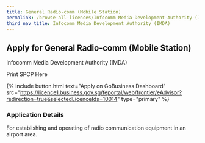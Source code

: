 ```yaml
---
title: General Radio-comm (Mobile Station)
permalink: /browse-all-licences/Infocomm-Media-Development-Authority-(IMDA)/General-Radio-comm-(Mobile-Station)
third_nav_title: Infocomm Media Development Authority (IMDA)
---
```


## Apply for General Radio-comm (Mobile Station)

Infocomm Media Development Authority (IMDA)

Print SPCP Here

{% include button.html text="Apply on GoBusiness Dashboard" src="https://licence1.business.gov.sg/feportal/web/frontier/eAdvisor?redirection=true&selectedLicenceIds=10014" type="primary" %}

### Application Details
<p>For establishing and operating of radio communication equipment in an airport area.</p>

